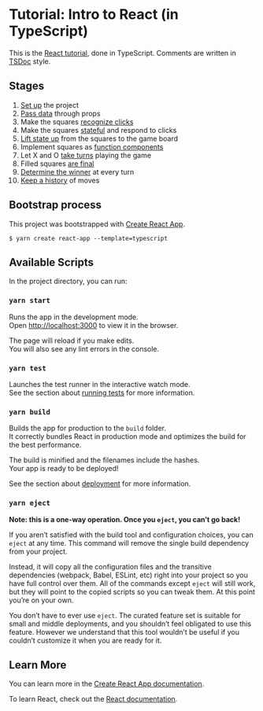 # Tutorial: Intro to React (in TypeScript)

This is the [React tutorial](https://reactjs.org/tutorial/tutorial.html), done in TypeScript. Comments are written in [TSDoc](https://tsdoc.org/) style.

## Stages

1. [Set up](https://reactjs.org/tutorial/tutorial.html#setup-option-2-local-development-environment) the project
1. [Pass data](https://reactjs.org/tutorial/tutorial.html#passing-data-through-props) through props
1. Make the squares [recognize clicks](https://reactjs.org/tutorial/tutorial.html#making-an-interactive-component)
1. Make the squares [stateful](https://reactjs.org/tutorial/tutorial.html#making-an-interactive-component) and respond to clicks
1. [Lift state up](https://reactjs.org/tutorial/tutorial.html#lifting-state-up) from the squares to the game board
1. Implement squares as [function components](https://reactjs.org/tutorial/tutorial.html#function-components)
1. Let X and O [take turns](https://reactjs.org/tutorial/tutorial.html#taking-turns) playing the game
1. Filled squares [are final](https://reactjs.org/tutorial/tutorial.html#declaring-a-winner)
1. [Determine the winner](https://reactjs.org/tutorial/tutorial.html#declaring-a-winner) at every turn
1. [Keep a history](https://reactjs.org/tutorial/tutorial.html#lifting-state-up-again) of moves

## Bootstrap process

This project was bootstrapped with [Create React App](https://github.com/facebook/create-react-app).

```
$ yarn create react-app --template=typescript
```

## Available Scripts

In the project directory, you can run:

### `yarn start`

Runs the app in the development mode.\
Open [http://localhost:3000](http://localhost:3000) to view it in the browser.

The page will reload if you make edits.\
You will also see any lint errors in the console.

### `yarn test`

Launches the test runner in the interactive watch mode.\
See the section about [running tests](https://facebook.github.io/create-react-app/docs/running-tests) for more information.

### `yarn build`

Builds the app for production to the `build` folder.\
It correctly bundles React in production mode and optimizes the build for the best performance.

The build is minified and the filenames include the hashes.\
Your app is ready to be deployed!

See the section about [deployment](https://facebook.github.io/create-react-app/docs/deployment) for more information.

### `yarn eject`

**Note: this is a one-way operation. Once you `eject`, you can’t go back!**

If you aren’t satisfied with the build tool and configuration choices, you can `eject` at any time. This command will remove the single build dependency from your project.

Instead, it will copy all the configuration files and the transitive dependencies (webpack, Babel, ESLint, etc) right into your project so you have full control over them. All of the commands except `eject` will still work, but they will point to the copied scripts so you can tweak them. At this point you’re on your own.

You don’t have to ever use `eject`. The curated feature set is suitable for small and middle deployments, and you shouldn’t feel obligated to use this feature. However we understand that this tool wouldn’t be useful if you couldn’t customize it when you are ready for it.

## Learn More

You can learn more in the [Create React App documentation](https://facebook.github.io/create-react-app/docs/getting-started).

To learn React, check out the [React documentation](https://reactjs.org/).
